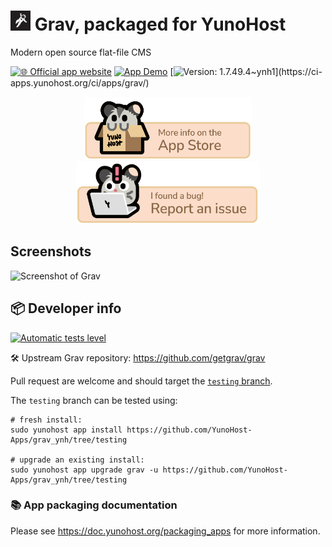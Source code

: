 <!--
N.B.: This README was automatically generated by <https://github.com/YunoHost/apps_tools/blob/main/readme_generator>
It shall NOT be edited by hand.
-->

<h1>
  <img src="https://raw.githubusercontent.com/YunoHost/apps/main/logos/grav.png" width="32px" alt="Logo of Grav">
  Grav, packaged for YunoHost
</h1>

Modern open source flat-file CMS

[![🌐 Official app website](https://img.shields.io/badge/Official_app_website-darkgreen?style=for-the-badge)](https://www.getgrav.org/)
[![App Demo](https://img.shields.io/badge/App_Demo-blue?style=for-the-badge)](https://getgrav.org/downloads/themes)
[![Version: 1.7.49.4~ynh1](https://img.shields.io/badge/Version-1.7.49.4~ynh1-rgb(18,138,11)?style=for-the-badge)](https://ci-apps.yunohost.org/ci/apps/grav/)

<div align="center">
<a href="https://apps.yunohost.org/app/grav"><img height="100px" src="https://github.com/YunoHost/yunohost-artwork/raw/refs/heads/main/badges/neopossum-badges/badge_more_info_on_the_appstore.svg"/></a>
<a href="https://github.com/YunoHost-Apps/grav_ynh/issues"><img height="100px" src="https://github.com/YunoHost/yunohost-artwork/raw/refs/heads/main/badges/neopossum-badges/badge_report_an_issue.svg"/></a>
</div>


## Screenshots
![Screenshot of Grav](./doc/screenshots/grav.jpg)

## 📦 Developer info

[![Automatic tests level](https://apps.yunohost.org/badge/cilevel/grav)](https://ci-apps.yunohost.org/ci/apps/grav/)

🛠️ Upstream Grav repository: <https://github.com/getgrav/grav>

Pull request are welcome and should target the [`testing` branch](https://github.com/YunoHost-Apps/grav_ynh/tree/testing).

The `testing` branch can be tested using:
```
# fresh install:
sudo yunohost app install https://github.com/YunoHost-Apps/grav_ynh/tree/testing

# upgrade an existing install:
sudo yunohost app upgrade grav -u https://github.com/YunoHost-Apps/grav_ynh/tree/testing
```

### 📚 App packaging documentation

Please see <https://doc.yunohost.org/packaging_apps> for more information.